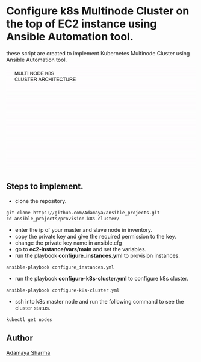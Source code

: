 # Configure k8s Multinode Cluster on the top of EC2 instance using Ansible Automation tool.
these script are created to implement Kubernetes Multinode Cluster using Ansible Automation tool.
![multi_node_k8s_cluster_architecture](multi_node_k8s_cluster.gif)

## Steps to implement.
- clone the repository.
```
git clone https://github.com/Adamaya/ansible_projects.git
cd ansible_projects/provision-k8s-cluster/
```
- enter the ip of your master and slave node in inventory.
- copy the private key and give the required permission to the key.
- change the private key name in ansible.cfg
- go to **ec2-instance/vars/main** and set the variables.
- run the playbook **configure_instances.yml** to provision instances.
```
ansible-playbook configure_instances.yml
```
- run the playbook **configure-k8s-cluster.yml** to configure k8s cluster.
```
ansible-playbook configure-k8s-cluster.yml
```
- ssh into k8s master node and run the following command to see the cluster status.
```
kubectl get nodes
```
## Author
[Adamaya Sharma](https://www.linkedin.com/in/adamaya-sharma/)
